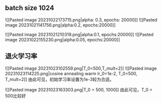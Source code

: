 ## batch size 1024
![[Pasted image 20231022173715.png|alpha: 0.3, epochs: 20000]]
![[Pasted image 20231021141756.png|alpha:0.2, epochs:20000]]

![[Pasted image 20231021210319.png|alpha:0.1, epochs:20000]]
![[Pasted image 20231022155230.png|alpha:0.05, epochs:20000]]


## 退火学习率
![[Pasted image 20231023102559.png|T_0=500,T_mult=2]]
![[Pasted image 20231023114225.png|cosine annealing warm lr_0=1e-2, T_0=500, T_mult=2]]
由此可见，初始学习率设置为1e-3较为合适。

![[Pasted image 20231023163303.png|T_0 = 500, 1000]]
由此可见，T_0 = 500比较好
